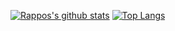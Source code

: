 [![Rappos's github stats](https://github-readme-stats.vercel.app/api?username=rappos&theme=cobalt&count_private=true&show_icons=true)](https://github.com/anuraghazra/github-readme-stats)
[![Top Langs](https://github-readme-stats.vercel.app/api/top-langs/?username=rappos)](https://github.com/anuraghazra/github-readme-stats)
